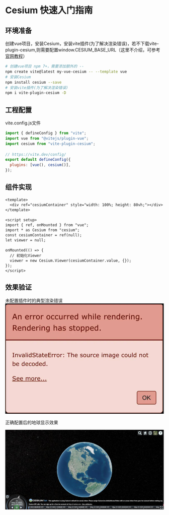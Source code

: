 # Cesium 快速入门指南

## 环境准备
创建vue项目，安装Cesium，安装vite插件(为了解决渲染错误)，若不下载vite-plugin-cesium,则需要配置window.CESIUM_BASE_URL（这里不介绍，可参考[官网教程](https://cesium.com/learn/cesiumjs-learn/cesiumjs-quickstart/)）
```bash
# 创建vue项目 npm 7+，需要添加额外的 --
npm create vite@latest my-vue-cesium -- --template vue
# 安装Cesium
npm install cesium --save
# 安装vite插件(为了解决渲染错误)
npm i vite-plugin-cesium -D
```

## 工程配置
vite.config.js文件
```js
import { defineConfig } from "vite";
import vue from "@vitejs/plugin-vue";
import cesium from "vite-plugin-cesium";

// https://vite.dev/config/
export default defineConfig({
  plugins: [vue(), cesium()],
});
```

## 组件实现
```vue
<template>
  <div ref="cesiumContainer" style="width: 100%; height: 80vh;"></div>
</template>

<script setup>
import { ref, onMounted } from "vue";
import * as Cesium from "cesium";
const cesiumContainer = ref(null);
let viewer = null;

onMounted(() => {
  // 初始化Viewer
  viewer = new Cesium.Viewer(cesiumContainer.value, {});
});
</script>
```

## 效果验证
未配置插件时的典型渲染错误
![error](../Aassets/Basics/renderError.png)

正确配置后的地球显示效果

![success](../Aassets/Basics/renderSuccess.png)
